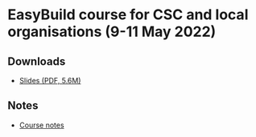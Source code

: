 # EasyBuild course for CSC and local organisations (9-11 May 2022)

## Downloads

-   [Slides (PDF, 5.6M)](files/EasyBuild-tutorial-CSC-22.pdf)

## Notes

-   [Course notes](https://klust.github.io/easybuild-tutorial/2022-CSC_and_LO/)
